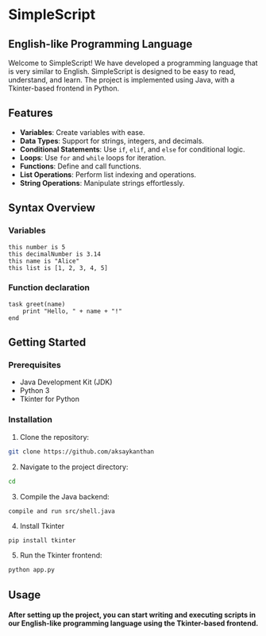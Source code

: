 # SimpleScript

## English-like Programming Language

Welcome to SimpleScript! We have developed a programming language that is very similar to English. SimpleScript is designed to be easy to read, understand, and learn. The project is implemented using Java, with a Tkinter-based frontend in Python.

## Features

- **Variables**: Create variables with ease.
- **Data Types**: Support for strings, integers, and decimals.
- **Conditional Statements**: Use `if`, `elif`, and `else` for conditional logic.
- **Loops**: Use `for` and `while` loops for iteration.
- **Functions**: Define and call functions.
- **List Operations**: Perform list indexing and operations.
- **String Operations**: Manipulate strings effortlessly.

## Syntax Overview

### Variables

```
this number is 5
this decimalNumber is 3.14
this name is "Alice"
this list is [1, 2, 3, 4, 5]
```

### Function declaration
```
task greet(name)
    print "Hello, " + name + "!"
end
```


## Getting Started
### Prerequisites
- Java Development Kit (JDK)
- Python 3
- Tkinter for Python

### Installation
1. Clone the repository:
```sh
git clone https://github.com/aksaykanthan
```
2. Navigate to the project directory:
```sh
cd 
```
3. Compile the Java backend:
```
compile and run src/shell.java
```
4. Install Tkinter
```sh
pip install tkinter
```
5. Run the Tkinter frontend:
```sh
python app.py 
```


## Usage
#### After setting up the project, you can start writing and executing scripts in our English-like programming language using the Tkinter-based frontend.

